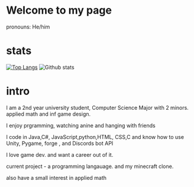 # Welcome to my page

pronouns: He/him

# stats

[![Top Langs](https://github-readme-stats.vercel.app/api/top-langs/?username=TheoW03&theme=cobalt&layout=compact)](https://github.com/anuraghazra/github-readme-stats)
![Github stats](https://github-readme-stats.vercel.app/api?username=TheoW03&theme=cobalt&show_icons=true&count_private=true)
# intro

I am a 2nd year university student, Computer Science Major with 2 minors. applied math and inf game design. 

I enjoy prgramming, watching anine and hanging with friends

I code in Java,C#, JavaScript,python,HTML, CSS,C and know how to use Unity, Pygame, forge , and Discords bot API 

I love game dev. and want a career out of it.

current project - a programming langauage. and my minecraft clone. 

also have a small interest in applied math

